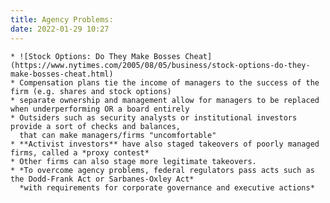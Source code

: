 ```yaml
---
title: Agency Problems:
date: 2022-01-29 10:27
---
```


	* ![Stock Options: Do They Make Bosses Cheat](https://www.nytimes.com/2005/08/05/business/stock-options-do-they-make-bosses-cheat.html)
	* Compensation plans tie the income of managers to the success of the firm (e.g. shares and stock options)
	* separate ownership and management allow for managers to be replaced when underperforming OR a board entirely
	* Outsiders such as security analysts or institutional investors provide a sort of checks and balances,
	  that can make managers/firms "uncomfortable"
	* **Activist investors** have also staged takeovers of poorly managed firms, called a *proxy contest*
	* Other firms can also stage more legitimate takeovers. 
	* *To overcome agency problems, federal regulators pass acts such as the Dodd-Frank Act or Sarbanes-Oxley Act*
	  *with requirements for corporate governance and executive actions*

